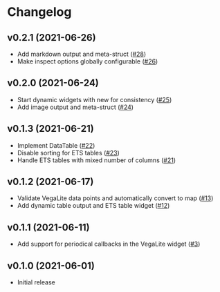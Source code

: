 # Changelog

## v0.2.1 (2021-06-26)

  * Add markdown output and meta-struct ([#28](https://github.com/elixir-nx/kino/pull/28))
  * Make inspect options globally configurable ([#26](https://github.com/elixir-nx/kino/pull/26))

## v0.2.0 (2021-06-24)

  * Start dynamic widgets with new for consistency ([#25](https://github.com/elixir-nx/kino/pull/25))
  * Add image output and meta-struct ([#24](https://github.com/elixir-nx/kino/pull/24))

## v0.1.3 (2021-06-21)

  * Implement DataTable ([#22](https://github.com/elixir-nx/kino/pull/22))
  * Disable sorting for ETS tables ([#23](https://github.com/elixir-nx/kino/pull/23))
  * Handle ETS tables with mixed number of columns ([#21](https://github.com/elixir-nx/kino/pull/21))

## v0.1.2 (2021-06-17)

  * Validate VegaLite data points and automatically convert to map ([#13](https://github.com/elixir-nx/kino/pull/13))
  * Add dynamic table output and ETS table widget ([#12](https://github.com/elixir-nx/kino/pull/12))

## v0.1.1 (2021-06-11)

  * Add support for periodical callbacks in the VegaLite widget ([#3](https://github.com/elixir-nx/kino/pull/3))

## v0.1.0 (2021-06-01)

  * Initial release
